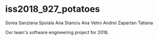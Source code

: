 # iss2018_927_potatoes

Sorea Sanziana
Spoiala Ana
Stanciu Ana
Vetro Andrei
Zapartan Tatiana

Our team's software engineering project for 2018.

